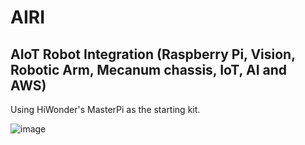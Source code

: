 # AIRI

##  **AI**oT **R**obot **I**ntegration (Raspberry Pi, Vision, Robotic Arm, Mecanum chassis, IoT, AI and AWS) 

Using HiWonder's MasterPi as the starting kit. 

![image](https://github.com/jetbotml/AIRI/assets/66527036/1192816f-10ce-4b07-ae0d-4b7dcd41a55c)

